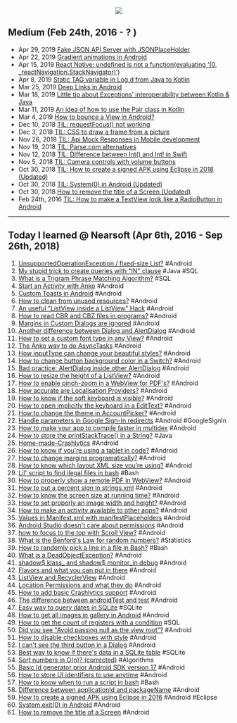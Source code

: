 <p align="center"><img src="https://github.com/saishaddai/Personal-Notes/blob/master/Blogs/TIL/til_2019_medium.png"/></p>

## Medium (Feb 24th, 2016 - ? )
- Apr 29, 2019 [Fake JSON API Server with JSONPlaceHolder](https://medium.com/@saishaddai/fake-json-api-server-with-jsonplaceholder-1d4edb2ab7a4)
- Apr 22, 2019 [Gradient animations in Android](https://medium.com/@saishaddai/gradient-animations-in-android-380394729176)
- Apr 15, 2019 [React Native: undefined is not a function(evaluating ‘(0, _reactNavigation.StackNavigator)’)](https://medium.com/@saishaddai/react-native-undefined-is-not-a-function-evaluating-0-reactnavigation-stacknavigator-1d9979eba2e8)
- Apr 8, 2019 [Static TAG variable in Log.d from Java to Kotlin](https://medium.com/@saishaddai/static-tag-variable-in-log-d-from-java-to-kotlin-e09dea89701b)
- Mar 25, 2019 [Deep Links in Android](https://medium.com/@saishaddai/deep-links-in-android-ff4d5b9110d0)
- Mar 18, 2019 [Little tip about Exceptions’ interoperability between Kotlin & Java](https://medium.com/@saishaddai/little-tip-about-exceptions-interoperability-between-kotlin-java-e1e7b13f5431)
- Mar 11, 2019 [An idea of how to use the Pair class in Kotlin](https://medium.com/@saishaddai/an-idea-of-how-to-use-the-pair-class-in-kotlin-575e827e0808)
- Mar 4, 2019 [How to bounce a View in Android?](https://medium.com/@saishaddai/how-to-bounce-a-view-in-android-cee4aad83bce)
- Dec 10, 2018 [TIL: requestFocus() not working](https://medium.com/@saishaddai/til-requestfocus-not-working-22760b417cf9)
- Dec 3, 2018 [TIL: CSS to draw a frame from a picture](https://medium.com/@saishaddai/til-css-to-draw-a-frame-from-a-picture-2b0cfcf67c9a)
- Nov 26, 2018 [TIL: Api Mock Responses in Mobile development](https://medium.com/@saishaddai/til-api-mock-responses-in-mobile-development-29443d35c778)
- Nov 19, 2018 [TIL: Parse.com alternatives](https://medium.com/@saishaddai/til-parse-com-alternatives-39c427f59f43)
- Nov 12, 2018 [TIL: Difference between Int() and Int! in Swift](https://medium.com/@saishaddai/til-difference-between-int-and-int-in-swift-5a378cee844c)
- Nov 5, 2018 [TIL: Camera controls with volume buttons](https://medium.com/@saishaddai/til-camera-controls-with-volume-buttons-2bb4ef18972d)
- Oct 30, 2018 [TIL: How to create a signed APK using Eclipse in 2018 (Updated)](https://medium.com/@saishaddai/til-how-to-create-a-signed-apk-using-eclipse-in-2018-d7fa325ec6a)
- Oct 30, 2018 [TIL: System(0) in Android (Updated)](https://medium.com/@saishaddai/til-system-0-in-android-2555e7ba51d1)
- Oct 30, 2018 [How to remove the title of a Screen (Updated)](https://medium.com/@saishaddai/how-to-remove-the-title-of-a-screen-731e331a002d)
- Feb 24th, 2016 [TIL: How to make a TextView look like a RadioButton in Android](https://medium.com/@saishaddai/how-to-make-a-textview-look-like-a-radiobutton-in-android-482e1da3801c)


---
## Today I learned @ Nearsoft (Apr 6th, 2016 - Sep 26th, 2018)
1. [UnsupportedOperationException / fixed-size List?](https://tilns.herokuapp.com/posts/97fee6c06f-unsupportedoperationexception-fixedsize-list) #Android
1. [My stupid trick to create queries with "IN" clause](https://tilns.herokuapp.com/posts/a0e9ce7740-my-stupid-trick-to-create-queries-with-in-clause) #Java #SQL
1. [What is a Trigram Phrase Matching Algorithm?](https://tilns.herokuapp.com/posts/37bcc754e6-what-is-a-trigram-phrase-matching-algorithm) #SQL
1. [Start an Activity with Anko](https://tilns.herokuapp.com/posts/b5813a6bc5-start-an-activity-with-anko) #Android
1. [Custom Toasts in Android](https://tilns.herokuapp.com/posts/c0d7cb4332-custom-toasts-in-android) #Android
1. [How to clean from unused resources?](https://tilns.herokuapp.com/posts/1d01d81c0f-how-to-clean-from-unused-resources) #Android
1. [An useful "ListView inside a ListView" Hack](https://tilns.herokuapp.com/posts/c7782e36c4-an-useful-listview-inside-a-listview-hack) #Android
1. [How to read CBR and CBZ files in programs?](https://tilns.herokuapp.com/posts/8fc38d4163-how-to-read-cbr-and-cbz-files-in-programs) #Android
1. [Margins in Custom Dialogs are ignored](https://tilns.herokuapp.com/posts/1544f7180e-margins-in-custom-dialogs-are-ignored) #Android
1. [Another difference between Dialog and AlertDialog](https://tilns.herokuapp.com/posts/1809c6f84d-another-difference-between-dialog-and-alertdialog) #Android
1. [How to set a custom font type in any View?](https://tilns.herokuapp.com/posts/0b83737efb-how-to-set-a-custom-font-type-in-any-view) #Android
1. [The Anko way to do AsyncTasks](https://tilns.herokuapp.com/posts/68378e66ff-the-anko-way-to-do-asynctasks) #Android
1. [How inputType can change your beautiful styles?](https://tilns.herokuapp.com/posts/3b04fa47d6-how-inputtype-can-change-your-beautiful-styles) #Android
1. [How to change button background color in a Switch?](https://tilns.herokuapp.com/posts/19193ac34c-how-to-change-button-background-color-in-a-switch) #Android
1. [Bad practice: AlertDialog inside other AlertDialog](https://tilns.herokuapp.com/posts/976df4343f-bad-practice-alertdialog-inside-other-alertdialog) #Android
1. [How to resize the height of a ListView?](https://tilns.herokuapp.com/posts/616d60f8be-how-to-resize-the-height-of-a-listview) #Android
1. [How to enable pinch-zoom in a WebView for PDF's?](https://tilns.herokuapp.com/posts/734512067d-how-to-enable-pinchzoom-in-a-webview-for-pdfs) #Android
1. [How accurate are Localisation Providers?](https://tilns.herokuapp.com/posts/056cf5da09-how-accurate-are-localisation-providers) #Android
1. [How to know if the soft keyboard is visible?](https://tilns.herokuapp.com/posts/f58f074789-how-to-know-if-the-soft-keyboard-is-visible) #Android
1. [How to open implicitly the keyboard in a EditText?](https://tilns.herokuapp.com/posts/86733b8cfc-how-to-open-implicitly-the-keyboard-in-a-edittext) #Android
1. [How to change the theme in AccountPicker?](https://tilns.herokuapp.com/posts/72fd6f2a42-how-to-change-the-theme-in-accountpicker) #Android
1. [Handle parameters in Google Sign-In redirects](https://tilns.herokuapp.com/posts/d32c4a72ee-handle-parameters-in-google-signin-redirects) #Android #GoogleSignIn
1. [How to make your app to compile faster in multidex](https://tilns.herokuapp.com/posts/36dc327a41-how-to-make-your-app-to-compile-faster-in-multidex) #Android
1. [How to store the printStackTrace() in a String?](https://tilns.herokuapp.com/posts/d7ba3c0edc-how-to-store-the-printstacktrace-in-a-string) #Java
1. [Home-made-Crashlytics](https://tilns.herokuapp.com/posts/e819e858bb-homemadecrashlytics) #Android
1. [How to know if you're using a tablet in code?](https://tilns.herokuapp.com/posts/b96d8e4903-how-to-know-if-youre-using-a-tablet-in-code) #Android
1. [How to change margins programatically?](https://tilns.herokuapp.com/posts/6c87a65680-how-to-change-margins-programatically) #Android
1. [How to know which layout XML size you’re using?](https://tilns.herokuapp.com/posts/ed463fb705-how-to-know-which-layout-xml-size-youre-using) #Android
1. [Lil' script to find ilegal files in bash](https://tilns.herokuapp.com/posts/e8b03f6ba5-lil-script-to-find-ilegal-files-in-bash) #Bash
1. [How to properly show a remote PDF in WebView?](https://tilns.herokuapp.com/posts/5bb492f7b4-how-to-properly-show-a-remote-pdf-in-webview) #Android
1. [How to put a percent sign in strings.xml](https://tilns.herokuapp.com/posts/bfa297cd3c-how-to-put-a-percent-sign-in-stringsxml) #Android
1. [How to know the screen size at running time?](https://tilns.herokuapp.com/posts/9880a13941-how-to-know-the-screen-size-at-running-time) #Android
1. [How to set properly an image width and height?](https://tilns.herokuapp.com/posts/1ebd215370-how-to-set-properly-an-image-width-and-height) #Android
1. [How to make an activity available to other apps?](https://tilns.herokuapp.com/posts/ef950162c4-how-to-make-an-activity-available-to-other-apps) #Android
1. [Values in Manifest.xml with manifestPlaceholders](https://tilns.herokuapp.com/posts/e2361e23de-values-in-manifestxml-with-manifestplaceholders) #Android
1. [Android Studio doesn't care about permissions](https://tilns.herokuapp.com/posts/35877e3170-android-studio-doesnt-care-about-permissions) #Android
1. [how to focus to the top with Scroll View?](https://tilns.herokuapp.com/posts/b8265b6495-how-to-focus-to-the-top-with-scroll-view) #Android
1. [What is the Benford's Law for random numbers?](https://tilns.herokuapp.com/posts/241ee1c3a9-what-is-the-benfords-law-for-random-numbers) #Statistics
1. [How to randomly pick a line in a file in Bash?](https://tilns.herokuapp.com/posts/1d3a55d115-how-to-randomly-pick-a-line-in-a-file-in-bash) #Bash
1. [What is a DeadObjectException?](https://tilns.herokuapp.com/posts/cf0d923dc8-what-is-a-deadobjectexception) #Android
1. [shadow$ klass_ and shadow$ monitor_in debug](https://tilns.herokuapp.com/posts/c04f2959a0-shadowklass-and-shadowmonitor-in-debug) #Android
1. [Flavors and what you can put in there](https://tilns.herokuapp.com/posts/e9929fc743-flavors-and-what-you-can-put-in-there) #Android
1. [ListView and RecyclerView](https://tilns.herokuapp.com/posts/3fa61f8889-listview-and-recyclerview) #Android
1. [Location Permissions and what they do](https://tilns.herokuapp.com/posts/4dc1979e76-location-permissions-and-what-they-do) #Android
1. [How to add basic Crashlytics support](https://tilns.herokuapp.com/posts/27e1f7b90d-how-to-add-basic-crashlytics-support) #Android
1. [The difference between androidTest and test](https://tilns.herokuapp.com/posts/d29f741ae3-the-difference-between-androidtest-and-test) #Android
1. [Easy way to query dates in SQLite](https://tilns.herokuapp.com/posts/47d0ee6ae7-easy-way-to-query-dates-in-sqlite) #SQLite
1. [How to get all images in gallery in Android](https://tilns.herokuapp.com/posts/ae3af2d5e0-how-to-get-all-images-in-gallery-in-android) #Android
1. [How to get the count of registers with a condition](https://tilns.herokuapp.com/posts/aacd8068e1-how-to-get-the-count-of-registers-with-a-condition) #SQL
1. [Did you see "Avoid passing null as the view root”?](https://tilns.herokuapp.com/posts/1c61c3ca7f-did-you-see-avoid-passing-null-as-the-view-root) #Android
1. [How to disable checkboxes with style](https://tilns.herokuapp.com/posts/a53f182769-how-to-disable-checkboxes-with-style) #Android
1. [I can't see the third button in a Dialog](https://tilns.herokuapp.com/posts/856cb752be-i-cant-see-the-third-button-in-a-dialog) #Android
1. [Best way to know if there's data in a SQLite table](https://tilns.herokuapp.com/posts/ed8ef689c9-best-way-to-know-if-theres-data-in-a-sqlite-table) #SQLite
1. [Sort numbers in O(n)? (corrected)](https://tilns.herokuapp.com/posts/9b3e84443a-sort-numbers-in-on-corrected) #Algorithms
1. [Basic Id generator prior Android SDK version 17](https://tilns.herokuapp.com/posts/433cdd08bb-basic-id-generator-prior-android-sdk-version-17) #Android
1. [How to store UI identifiers to use anytime](https://tilns.herokuapp.com/posts/e424c2cdce-how-to-store-ui-identifiers-to-use-anytime) #Android
1. [How to know when to run a script in bash](https://tilns.herokuapp.com/posts/ac6de39dbb-how-to-know-when-to-run-a-script-in-bash) #Bash
1. [Difference between applicationId and packageName](https://tilns.herokuapp.com/posts/24a3d59998-difference-between-applicationid-and-packagename) #Android
1. [How to create a signed APK using Eclipse in 2016](https://tilns.herokuapp.com/posts/86a6563152-how-to-create-a-signed-apk-using-eclipse-in-2016) #Android #Eclipse
1. [System.exit(0) in Android](https://tilns.herokuapp.com/posts/4ef8fb0955-systemexit0-in-android) #Android
1. [How to remove the title of a Screen](https://tilns.herokuapp.com/posts/75fc8625ac-how-to-remove-the-title-of-a-screen) #Android
